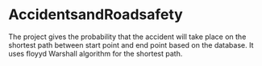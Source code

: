 # AccidentsandRoadsafety
The project gives the probability that the accident will take place on the shortest path between start point and end point based on the database. It uses floyyd Warshall algorithm for the shortest path. 
